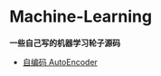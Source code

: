 # Machine-Learning

**一些自己写的机器学习轮子源码**
+ [自编码 AutoEncoder](https://github.com/batch-norm/Machine-Learning/AutoEncoder)




